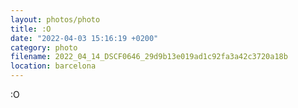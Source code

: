 ```yaml
---
layout: photos/photo
title: :O
date: "2022-04-03 15:16:19 +0200"
category: photo
filename: 2022_04_14_DSCF0646_29d9b13e019ad1c92fa3a42c3720a18b
location: barcelona
---
```

:O
